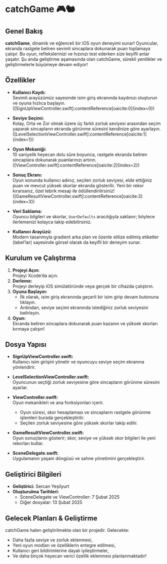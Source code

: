 # catchGame 🎮🐿️

## Genel Bakış
**catchGame**, dinamik ve eğlenceli bir iOS oyun deneyimi sunar! Oyuncular, ekranda rastgele beliren sevimli sincaplara dokunarak puan toplamaya çalışır. Bu oyun, reflekslerinizi ve hızınızı test ederken size keyifli anlar yaşatır. Şu anda geliştirme aşamasında olan catchGame, sürekli yenilikler ve geliştirmelerle büyümeye devam ediyor!

## Özellikler
- **Kullanıcı Kaydı:**  
  Sevimli arayüzümüz sayesinde isim giriş ekranında kaydınızı oluşturun ve oyuna hızlıca başlayın.  
  ([SignUpViewController.swift]&#8203;:contentReference[oaicite:0]{index=0})

- **Seviye Seçimi:**  
  Kolay, Orta ve Zor olmak üzere üç farklı zorluk seviyesi arasından seçim yaparak sincapların ekranda görünme süresini kendinize göre ayarlayın.  
  ([LevelSelectionViewController.swift]&#8203;:contentReference[oaicite:1]{index=1})

- **Oyun Mekaniği:**  
  10 saniyelik heyecan dolu süre boyunca, rastgele ekranda beliren sincaplara dokunarak puanlarınızı artırın.  
  ([ViewController.swift]&#8203;:contentReference[oaicite:2]{index=2})

- **Sonuç Ekranı:**  
  Oyun sonunda kullanıcı adınız, seçilen zorluk seviyesi, elde ettiğiniz puan ve mevcut yüksek skorlar ekranda gösterilir. Yeni bir rekor kırarsanız, özel tebrik mesajı ile ödüllendirilirsiniz!  
  ([GameResultViewController.swift]&#8203;:contentReference[oaicite:3]{index=3})

- **Veri Saklama:**  
  Oyuncu bilgileri ve skorlar, `UserDefaults` aracılığıyla saklanır; böylece ilerlemenizi kolayca takip edebilirsiniz.

- **Kullanıcı Arayüzü:**  
  Modern tasarımıyla gradient arka plan ve özenle stilize edilmiş etiketler (label’lar) sayesinde görsel olarak da keyifli bir deneyim sunar.

## Kurulum ve Çalıştırma
1. **Projeyi Açın:**  
   Projeyi Xcode’da açın.
2. **Derleme:**  
   Projeyi derleyip iOS simülatöründe veya gerçek bir cihazda çalıştırın.
3. **Oyuna Başlayın:**  
   - İlk olarak, isim giriş ekranında geçerli bir isim girip devam butonuna tıklayın.  
   - Ardından, seviye seçimi ekranında istediğiniz zorluk seviyesini belirleyin.
4. **Oyun:**  
   Ekranda beliren sincaplara dokunarak puan kazanın ve yüksek skorları kırmaya çalışın!

## Dosya Yapısı
- **SignUpViewController.swift:**  
  Kullanıcı isim girişini yönetir ve oyuncuyu seviye seçim ekranına yönlendirir.

- **LevelSelectionViewController.swift:**  
  Oyuncunun seçtiği zorluk seviyesine göre sincapların görünme süresini ayarlar.

- **ViewController.swift:**  
  Oyun mekanikleri ve ana fonksiyonları içerir.  
  - Oyun süresi, skor hesaplaması ve sincapların rastgele görünme işlemleri burada gerçekleştirilir.
  - Seçilen zorluk seviyesine göre yüksek skorlar takip edilir.

- **GameResultViewController.swift:**  
  Oyun sonuçlarını gösterir; skor, seviye ve yüksek skor bilgileri ile yeni rekorları kutlar.

- **SceneDelegate.swift:**  
  Uygulamanın yaşam döngüsü ve sahne yönetimini gerçekleştirir.

## Geliştirici Bilgileri
- **Geliştirici:** Sercan Yeşilyurt
- **Oluşturulma Tarihleri:**  
  - SceneDelegate ve ViewController: 7 Şubat 2025  
  - Diğer dosyalar: 13 Şubat 2025

## Gelecek Planları & Geliştirme
catchGame halen geliştirilmekte olan bir projedir. Gelecekte:
- Daha fazla seviye ve zorluk eklenmesi,
- Yeni oyun modları ve özelliklerin entegre edilmesi,
- Kullanıcı geri bildirimlerine dayalı iyileştirmeler,
- Ve daha birçok heyecan verici özellik eklenmesi planlanmaktadır!
